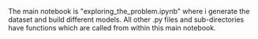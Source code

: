 The main notebook is "exploring_the_problem.ipynb" where i generate the dataset and build different models. 
All other .py files and sub-directories have functions which are called from within this main notebook.
